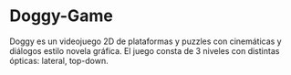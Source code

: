 # Doggy-Game
Doggy es un videojuego 2D de plataformas y puzzles con cinemáticas y diálogos estilo novela gráfica. El juego consta de 3 niveles con distintas ópticas: lateral, top-down.
